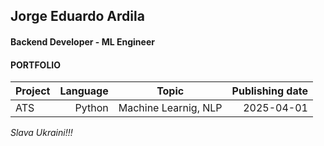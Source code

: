 ## Jorge Eduardo Ardila
#### Backend Developer - ML Engineer
#### PORTFOLIO


| Project | Language | Topic | Publishing date |
|:--|--:|:--:|--:|
| ATS | Python | Machine Learnig, NLP | 2025-04-01 |



_*Slava Ukraini!!!*_
